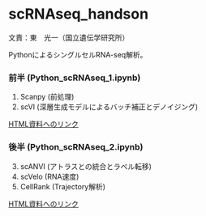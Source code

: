 # scRNAseq_handson

文責：東　光一（国立遺伝学研究所）

PythonによるシングルセルRNA-seq解析。

### 前半 (Python_scRNAseq_1.ipynb)

1. Scanpy (前処理)
2. scVI (深層生成モデルによるバッチ補正とデノイジング)

[HTML資料へのリンク](https://khigashi1987.github.io/scRNAseq_handson_2024/Python_scRNAseq_1.html)


### 後半 (Python_scRNAseq_2.ipynb)

3. scANVI (アトラスとの統合とラベル転移)
4. scVelo (RNA速度)
5. CellRank (Trajectory解析)

[HTML資料へのリンク](https://khigashi1987.github.io/scRNAseq_handson_2024/Python_scRNAseq_2.html)
